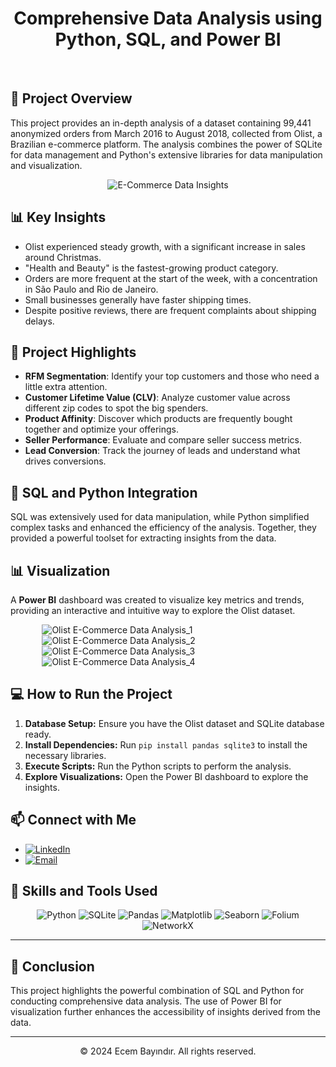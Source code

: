<h1 align="center">Comprehensive Data Analysis using Python, SQL, and Power BI</h1>

<br/>

<h2>🚀 <strong>Project Overview</strong></h2>
<p>
This project provides an in-depth analysis of a dataset containing 99,441 anonymized orders from March 2016 to August 2018, collected from Olist, a Brazilian e-commerce platform. The analysis combines the power of SQLite for data management and Python's extensive libraries for data manipulation and visualization.
</p>

<div align="center">
    <img src="https://i.imgur.com/0ejX40T.jpeg" alt="E-Commerce Data Insights" />
</div>


<h2>📊 <strong>Key Insights</strong></h2>
<ul>
  <li>Olist experienced steady growth, with a significant increase in sales around Christmas.</li>
  <li>"Health and Beauty" is the fastest-growing product category.</li>
  <li>Orders are more frequent at the start of the week, with a concentration in São Paulo and Rio de Janeiro.</li>
  <li>Small businesses generally have faster shipping times.</li>
  <li>Despite positive reviews, there are frequent complaints about shipping delays.</li>
</ul>

<h2>🎯 <strong>Project Highlights</strong></h2>
<ul>
    <li><strong>RFM Segmentation</strong>: Identify your top customers and those who need a little extra attention.</li>
    <li><strong>Customer Lifetime Value (CLV)</strong>: Analyze customer value across different zip codes to spot the big spenders.</li>
    <li><strong>Product Affinity</strong>: Discover which products are frequently bought together and optimize your offerings.</li>
    <li><strong>Seller Performance</strong>: Evaluate and compare seller success metrics.</li>
    <li><strong>Lead Conversion</strong>: Track the journey of leads and understand what drives conversions.</li>
</ul>

<h2>🔧 <strong>SQL and Python Integration</strong></h2>
<p>
SQL was extensively used for data manipulation, while Python simplified complex tasks and enhanced the efficiency of the analysis. Together, they provided a powerful toolset for extracting insights from the data.
</p>

<h2>📊 <strong>Visualization</strong></h2>
<p>
A <strong>Power BI</strong> dashboard was created to visualize key metrics and trends, providing an interactive and intuitive way to explore the Olist dataset.
</p>

<img src="https://i.imgur.com/DSz53mh.png" alt="Olist E-Commerce Data Analysis_1" style="display: block; margin: 0 auto; max-width: 80%; height: auto;">
<img src="https://i.imgur.com/I5Wecwt.png" alt="Olist E-Commerce Data Analysis_2" style="display: block; margin: 0 auto; max-width: 80%; height: auto;">
<img src="https://i.imgur.com/74PwEMR.png" alt="Olist E-Commerce Data Analysis_3" style="display: block; margin: 0 auto; max-width: 80%; height: auto;">
<img src="https://i.imgur.com/sBb0qsp.png" alt="Olist E-Commerce Data Analysis_4" style="display: block; margin: 0 auto; max-width: 80%; height: auto;">


<h2>💻 <strong>How to Run the Project</strong></h2>
<ol>
  <li><strong>Database Setup:</strong> Ensure you have the Olist dataset and SQLite database ready.</li>
  <li><strong>Install Dependencies:</strong> Run <code>pip install pandas sqlite3</code> to install the necessary libraries.</li>
  <li><strong>Execute Scripts:</strong> Run the Python scripts to perform the analysis.</li>
  <li><strong>Explore Visualizations:</strong> Open the Power BI dashboard to explore the insights.</li>
</ol>

<h2>📫 <strong>Connect with Me</strong></h2>
<ul>
    <li><a href="https://www.linkedin.com/in/ecembayindir/"><img src="https://img.shields.io/badge/LinkedIn-%230077B5.svg?logo=linkedin&logoColor=white" alt="LinkedIn"/></a></li>
    <li><a href="mailto:ecmbyndr@gmail.com"><img src="https://img.shields.io/badge/Email-D14836?logo=gmail&logoColor=white" alt="Email"/></a></li>
</ul>

<h2>🌟 <strong>Skills and Tools Used</strong></h2>
<div align="center">
    <img src="https://img.shields.io/badge/python-3670A0?style=for-the-badge&logo=python&logoColor=ffdd54" alt="Python"/>
    <img src="https://img.shields.io/badge/sqlite-%2307405e.svg?style=for-the-badge&logo=sqlite&logoColor=white" alt="SQLite"/>
    <img src="https://img.shields.io/badge/pandas-%23150458.svg?style=for-the-badge&logo=pandas&logoColor=white" alt="Pandas"/>
    <img src="https://img.shields.io/badge/matplotlib-%230C4B33.svg?style=for-the-badge&logo=matplotlib&logoColor=white" alt="Matplotlib"/>
    <img src="https://img.shields.io/badge/seaborn-%231F77B4.svg?style=for-the-badge&logo=seaborn&logoColor=white" alt="Seaborn"/>
    <img src="https://img.shields.io/badge/folium-%233C8D1F.svg?style=for-the-badge&logo=folium&logoColor=white" alt="Folium"/>
    <img src="https://img.shields.io/badge/networkx-%233D8C4E.svg?style=for-the-badge&logo=networkx&logoColor=white" alt="NetworkX"/>
</div>

<hr>

<h2>📜 <strong>Conclusion</strong></h2>
<p>
This project highlights the powerful combination of SQL and Python for conducting comprehensive data analysis. The use of Power BI for visualization further enhances the accessibility of insights derived from the data.
</p>

---

<p align="center">
    &copy; 2024 Ecem Bayındır. All rights reserved.
</p>
